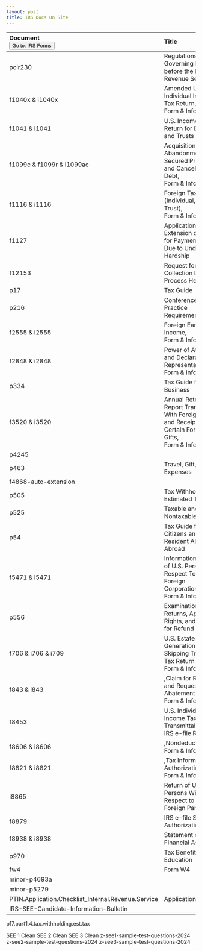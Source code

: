 ```yaml
---
layout: post
title: IRS Docs On Site
--- 
```


<script>
    function button2() { window.open("https://www.irs.gov/forms-pubs"); }
</script>

|Document <br><button onclick="button2()">Go to: IRS Forms</button>|Title|
|:-|:-|
| pcir230 | Regulations Governing Practice before the Internal Revenue Service|
| f1040x & i1040x | Amended U.S. Individual Income Tax Return, <br>Form & Info|
| f1041 & i1041 | U.S. Income Tax Return for Estates and Trusts|
| f1099c & f1099r & i1099ac | Acquisition or Abandonment of Secured Property and Cancellation of Debt,<br>Form & Info|
| f1116 & i1116 | Foreign Tax Credit (Individual, Estate, or Trust), <br>Form & Info|
| f1127 | Application for Extension of Time for Payment of Tax Due to Undue Hardship|
| f12153 | Request for Collection Due Process Hearing|
| p17 | Tax Guide|
| p216 | Conference and Practice Requirements|
| f2555 & i2555 | Foreign Earned Income, <br>Form & Info|
| f2848 & i2848  | Power of Attorney and Declaration of Representative, <br>Form & Info|
| p334 | Tax Guide for Small Business|
| f3520 & i3520 | Annual Return To Report Transactions With Foreign Trusts and Receipt of Certain Foreign Gifts, <br>Form & Info|
| p4245 | |
| p463 | Travel, Gift, and Car Expenses|
| f4868-auto-extension||
| p505 | Tax Withholding and Estimated Tax|
| p525 | Taxable and Nontaxable Income |
| p54 | Tax Guide for U.S. Citizens and Resident Aliens Abroad |
| f5471 & i5471| Information Return of U.S. Persons With Respect To Certain Foreign Corporations , <br>Form & Info|
| p556 | Examination of Returns, Appeal Rights, and Claims for Refund |
| f706 & i706 & i709| U.S. Estate (and Generation-Skipping Transfer) Tax Return , <br>Form & Info|
| f843 & i843| ,Claim for Refund and Request for Abatement  <br>Form & Info|
| f8453| U.S. Individual Income Tax Transmittal for an IRS e-file Return |
| f8606 & i8606| ,Nondeductible IRAs  <br>Form & Info|
| f8821 & i8821| ,Tax Information Authorization  <br>Form & Info|
| i8865| Return of U.S. Persons With Respect to Certain Foreign Partnerships |
| f8879| IRS e-file Signature Authorization |
| f8938 & i8938| Statement of Foreign Financial Assets |
| p970 | Tax Benefits for Education |
| fw4| Form W4|
| minor-p4693a| |
| minor-p5279| |
| PTIN.Application.Checklist_Internal.Revenue.Service| Application.Checklist|
| IRS-SEE-Candidate-Information-Bulletin||

p17.part1.4.tax.withholding.est.tax

SEE 1 Clean
SEE 2 Clean
SEE 3 Clean
z-see1-sample-test-questions-2024
z-see2-sample-test-questions-2024
z-see3-sample-test-questions-2024
